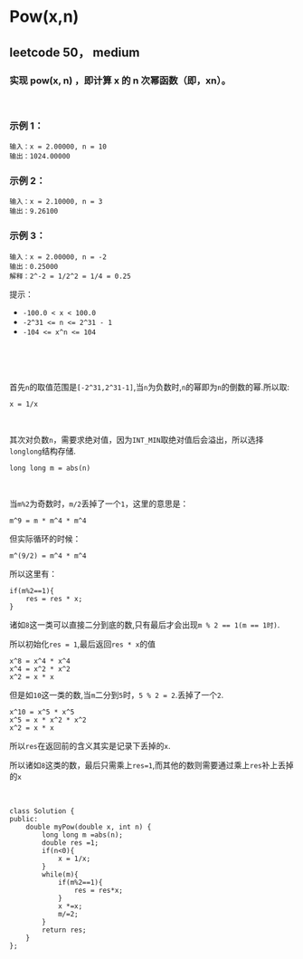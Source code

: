 # Pow(x,n)
## leetcode 50， medium
### 实现 pow(x, n) ，即计算 x 的 n 次幂函数（即，xn）。
<br>

### 示例 1：
```
输入：x = 2.00000, n = 10
输出：1024.00000
```
### 示例 2：
```
输入：x = 2.10000, n = 3
输出：9.26100
```
### 示例 3：
```
输入：x = 2.00000, n = -2
输出：0.25000
解释：2^-2 = 1/2^2 = 1/4 = 0.25
```

提示：

- `-100.0 < x < 100.0`
- `-2^31 <= n <= 2^31 - 1`
- `-104 <= x^n <= 104`

<br>
<br>
<br>

首先`n`的取值范围是`[-2^31,2^31-1]`,当`n`为负数时,`n`的幂即为`n`的倒数的幂.所以取:
```
x = 1/x
```
<br>

其次对负数`n`，需要求绝对值，因为`INT_MIN`取绝对值后会溢出，所以选择`longlong`结构存储.
```
long long m = abs(n)
```
<br>

当`m%2`为奇数时，`m/2`丢掉了一个`1`，这里的意思是：
```
m^9 = m * m^4 * m^4
```
但实际循环的时候：
```
m^(9/2) = m^4 * m^4
```
所以这里有：
```
if(m%2==1){
    res = res * x;
}
```
诸如`8`这一类可以直接二分到底的数,只有最后才会出现`m % 2 == 1(m == 1时)`.

所以初始化`res = 1`,最后返回`res * x`的值
```
x^8 = x^4 * x^4 
x^4 = x^2 * x^2
x^2 = x * x 
```
但是如`10`这一类的数,当`m`二分到`5`时，`5 % 2 = 2`.丢掉了一个`2`.
```
x^10 = x^5 * x^5 
x^5 = x * x^2 * x^2
x^2 = x * x 
```
所以`res`在返回前的含义其实是记录下丢掉的`x`.

所以诸如`8`这类的数，最后只需乘上`res=1`,而其他的数则需要通过乘上`res`补上丢掉的`x`

<br>

```
class Solution {
public:
    double myPow(double x, int n) {
        long long m =abs(n);
        double res =1;
        if(n<0){
            x = 1/x;
        }
        while(m){
            if(m%2==1){
                res = res*x;
            }
            x *=x;
            m/=2;
        }
        return res;
    }
};
```
